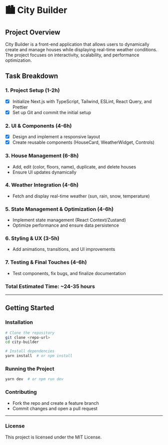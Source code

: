 # 🏙️ City Builder

## Project Overview
City Builder is a front-end application that allows users to dynamically create and manage houses while displaying real-time weather conditions. The project focuses on interactivity, scalability, and performance optimization.

## Task Breakdown

### 1. Project Setup (1-2h)
- [x] Initialize Next.js with TypeScript, Tailwind, ESLint, React Query, and Prettier
- [x] Set up Git and commit the initial setup

### 2. UI & Components (4-6h)
- [x] Design and implement a responsive layout
- [x] Create reusable components (HouseCard, WeatherWidget, Controls)

### 3. House Management (6-8h)
- Add, edit (color, floors, name), duplicate, and delete houses
- Ensure UI updates dynamically

### 4. Weather Integration (4-6h)
- Fetch and display real-time weather (sun, rain, snow, temperature)

### 5. State Management & Optimization (4-6h)
- Implement state management (React Context/Zustand)
- Optimize performance and ensure data persistence

### 6. Styling & UX (3-5h)
- Add animations, transitions, and UI improvements

### 7. Testing & Final Touches (4-6h)
- Test components, fix bugs, and finalize documentation

### **Total Estimated Time:** ~24-35 hours

---

## Getting Started

### Installation
```sh
# Clone the repository
git clone <repo-url>
cd city-builder

# Install dependencies
yarn install  # or npm install
```

### Running the Project
```sh
yarn dev  # or npm run dev
```

### Contributing
- Fork the repo and create a feature branch
- Commit changes and open a pull request

---

### License
This project is licensed under the MIT License.

